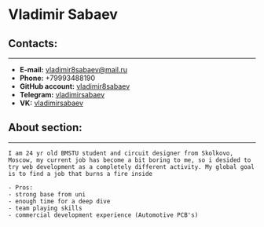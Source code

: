 # Vladimir Sabaev

## Contacts:

---

- **E-mail:** vladimir8sabaev@mail.ru
- **Phone:** +79993488190
- **GitHub account:** [vladimir8sabaev](https://github.com/vladimir8sabaev)
- **Telegram:** [vladimirsabaev](https://t.me/vladimirsabaev)
- **VK:** [vladimirsabaev](https://vk.com/vladimirsabaev)

## About section:

---

    I am 24 yr old BMSTU student and circuit designer from Skolkovo, Moscow, my current job has become a bit boring to me, so i desided to try web development as a completely different activity. My global goal is to find a job that burns a fire inside

    - Pros:
    - strong base from uni
    - enough time for a deep dive
    - team playing skills
    - commercial development experience (Automotive PCB's)
